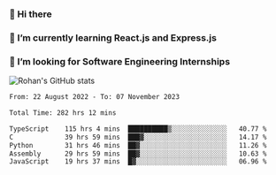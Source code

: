 ### 👋 Hi there 

<!--
**rohznmdev/rohznmdev** is a ✨ _special_ ✨ repository because its `README.md` (this file) appears on your GitHub profile.

Here are some ideas to get you started:

- 🔭 I’m currently working on ...
- 🌱 I’m currently learning Ruby and Ruby on Rails
- 👯 I’m looking to collaborate on ...
- 🤔 I’m looking for help with ...
- 💬 Ask me about ...
- 📫 How to reach me: ...
- 😄 Pronouns: ...
- ⚡ Fun fact: ...
-->
### 🌱 I’m currently learning React.js and Express.js
### 🤔 I’m looking for Software Engineering Internships
![Rohan's GitHub stats](https://github-readme-stats.vercel.app/api?username=rohznmdev&theme=dark&show_icons=true)

<!--START_SECTION:waka-->

```txt
From: 22 August 2022 - To: 07 November 2023

Total Time: 282 hrs 12 mins

TypeScript    115 hrs 4 mins  ██████████▒░░░░░░░░░░░░░░   40.77 %
C             39 hrs 59 mins  ███▓░░░░░░░░░░░░░░░░░░░░░   14.17 %
Python        31 hrs 46 mins  ██▓░░░░░░░░░░░░░░░░░░░░░░   11.26 %
Assembly      29 hrs 59 mins  ██▓░░░░░░░░░░░░░░░░░░░░░░   10.63 %
JavaScript    19 hrs 37 mins  █▓░░░░░░░░░░░░░░░░░░░░░░░   06.96 %
```

<!--END_SECTION:waka-->
